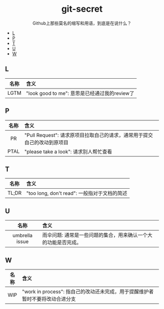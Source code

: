 <h1 align="center">git-secret</h1>

<div align="center">Github上那些莫名的缩写和用语，到底是在说什么？</div>

* [L](#L)
* [P](#P)
* [T](#T)
* [U](#U)
* [W](#W)

## <a name="L"></a>L

|   名称  |   含义  |
|:---:|:---|
| LGTM | "look good to me": 意思是已经通过我的review了 |

## <a name="P"></a>P

|   名称  |   含义  |
|:---:|:---|
| PR | "Pull Request": 请求原项目拉取自己的请求，通常用于提交自己的改动到原项目 |
| PTAL | "please take a look": 请求别人帮忙查看 |

## <a name="T"></a>T

|   名称  |   含义  |
|:---:|:---|
| TL;DR | "too long, don't read": 一般指对于文档的简述 |

## <a name="U"></a>U

|   名称  |   含义  |
|:---:|:---|
| umbrella issue | 雨伞问题: 通常是一些问题的集合，用来确认一个大的功能是否完成。 |

## <a name="W"></a>W

|   名称  |   含义  |
|:---:|:---|
| WIP | "work in process": 指自己的改动还未完成，用于提醒维护者暂时不要将改动合进分支 |